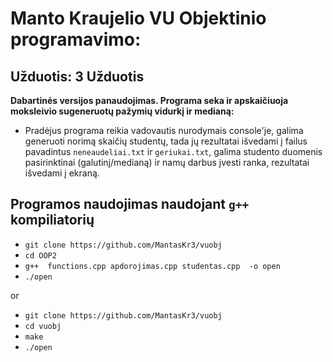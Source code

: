 # Manto Kraujelio VU Objektinio programavimo:
## Užduotis: 3 Užduotis

**Dabartinės  versijos  panaudojimas. Programa seka ir apskaičiuoja moksleivio sugeneruotų pažymių vidurkį ir medianą:**<br/>
- Pradėjus programa reikia vadovautis nurodymais console'je, galima generuoti norimą skaičių studentų, tada jų rezultatai išvedami į failus  pavadintus `neneaudeliai.txt` ir `geriukai.txt`,  galima studento duomenis pasirinktinai (galutinį/medianą) ir namų darbus įvesti ranka, rezultatai išvedami į ekraną.

## Programos naudojimas naudojant `g++` kompiliatorių

- `git clone https://github.com/MantasKr3/vuobj`
- `cd OOP2` 
- `g++  functions.cpp apdorojimas.cpp studentas.cpp  -o open` 
- `./open`

or
- `git clone https://github.com/MantasKr3/vuobj`
- `cd vuobj`
- `make`
- `./open`
